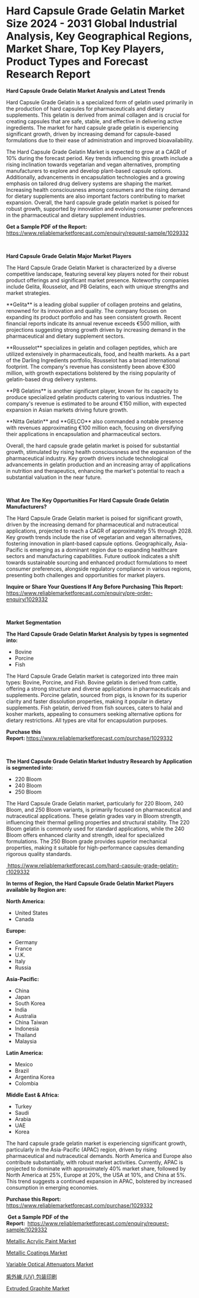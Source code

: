 <p><h1>Hard Capsule Grade Gelatin Market Size 2024 - 2031 Global Industrial Analysis, Key Geographical Regions, Market Share, Top Key Players, Product Types and Forecast Research Report</h1></p><p><strong>Hard Capsule Grade Gelatin Market Analysis and Latest Trends</strong></p>
<p><p>Hard Capsule Grade Gelatin is a specialized form of gelatin used primarily in the production of hard capsules for pharmaceuticals and dietary supplements. This gelatin is derived from animal collagen and is crucial for creating capsules that are safe, stable, and effective in delivering active ingredients. The market for hard capsule grade gelatin is experiencing significant growth, driven by increasing demand for capsule-based formulations due to their ease of administration and improved bioavailability.</p><p>The Hard Capsule Grade Gelatin Market is expected to grow at a CAGR of 10% during the forecast period. Key trends influencing this growth include a rising inclination towards vegetarian and vegan alternatives, prompting manufacturers to explore and develop plant-based capsule options. Additionally, advancements in encapsulation technologies and a growing emphasis on tailored drug delivery systems are shaping the market. Increasing health consciousness among consumers and the rising demand for dietary supplements are also important factors contributing to market expansion. Overall, the hard capsule grade gelatin market is poised for robust growth, supported by innovation and evolving consumer preferences in the pharmaceutical and dietary supplement industries.</p></p>
<p><strong>Get a Sample PDF of the Report:&nbsp;</strong> <a href="https://www.reliablemarketforecast.com/enquiry/request-sample/1029332">https://www.reliablemarketforecast.com/enquiry/request-sample/1029332</a></p>
<p>&nbsp;</p>
<p><strong>Hard Capsule Grade Gelatin Major Market Players</strong></p>
<p><p>The Hard Capsule Grade Gelatin Market is characterized by a diverse competitive landscape, featuring several key players noted for their robust product offerings and significant market presence. Noteworthy companies include Gelita, Rousselot, and PB Gelatins, each with unique strengths and market strategies.</p><p>**Gelita** is a leading global supplier of collagen proteins and gelatins, renowned for its innovation and quality. The company focuses on expanding its product portfolio and has seen consistent growth. Recent financial reports indicate its annual revenue exceeds €500 million, with projections suggesting strong growth driven by increasing demand in the pharmaceutical and dietary supplement sectors.</p><p>**Rousselot** specializes in gelatin and collagen peptides, which are utilized extensively in pharmaceuticals, food, and health markets. As a part of the Darling Ingredients portfolio, Rousselot has a broad international footprint. The company's revenue has consistently been above €300 million, with growth expectations bolstered by the rising popularity of gelatin-based drug delivery systems.</p><p>**PB Gelatins** is another significant player, known for its capacity to produce specialized gelatin products catering to various industries. The company's revenue is estimated to be around €150 million, with expected expansion in Asian markets driving future growth.</p><p>**Nitta Gelatin** and **GELCO** also commanded a notable presence with revenues approximating €100 million each, focusing on diversifying their applications in encapsulation and pharmaceutical sectors.</p><p>Overall, the hard capsule grade gelatin market is poised for substantial growth, stimulated by rising health consciousness and the expansion of the pharmaceutical industry. Key growth drivers include technological advancements in gelatin production and an increasing array of applications in nutrition and therapeutics, enhancing the market's potential to reach a substantial valuation in the near future.</p></p>
<p>&nbsp;</p>
<p><strong>What Are The Key Opportunities For Hard Capsule Grade Gelatin Manufacturers?</strong></p>
<p><p>The Hard Capsule Grade Gelatin market is poised for significant growth, driven by the increasing demand for pharmaceutical and nutraceutical applications, projected to reach a CAGR of approximately 5% through 2028. Key growth trends include the rise of vegetarian and vegan alternatives, fostering innovation in plant-based capsule options. Geographically, Asia-Pacific is emerging as a dominant region due to expanding healthcare sectors and manufacturing capabilities. Future outlook indicates a shift towards sustainable sourcing and enhanced product formulations to meet consumer preferences, alongside regulatory compliance in various regions, presenting both challenges and opportunities for market players.</p></p>
<p><strong>Inquire or Share Your Questions If Any Before Purchasing This Report:</strong> <a href="https://www.reliablemarketforecast.com/enquiry/pre-order-enquiry/1029332">https://www.reliablemarketforecast.com/enquiry/pre-order-enquiry/1029332</a></p>
<p>&nbsp;</p>
<p><strong>Market Segmentation</strong></p>
<p><strong>The Hard Capsule Grade Gelatin Market Analysis by types is segmented into:</strong></p>
<p><ul><li>Bovine</li><li>Porcine</li><li>Fish</li></ul></p>
<p><p>The Hard Capsule Grade Gelatin market is categorized into three main types: Bovine, Porcine, and Fish. Bovine gelatin is derived from cattle, offering a strong structure and diverse applications in pharmaceuticals and supplements. Porcine gelatin, sourced from pigs, is known for its superior clarity and faster dissolution properties, making it popular in dietary supplements. Fish gelatin, derived from fish sources, caters to halal and kosher markets, appealing to consumers seeking alternative options for dietary restrictions. All types are vital for encapsulation purposes.</p></p>
<p><strong>Purchase this Report:&nbsp;</strong><a href="https://www.reliablemarketforecast.com/purchase/1029332">https://www.reliablemarketforecast.com/purchase/1029332</a></p>
<p>&nbsp;</p>
<p><strong>The Hard Capsule Grade Gelatin Market Industry Research by Application is segmented into:</strong></p>
<p><ul><li>220 Bloom</li><li>240 Bloom</li><li>250 Bloom</li></ul></p>
<p><p>The Hard Capsule Grade Gelatin market, particularly for 220 Bloom, 240 Bloom, and 250 Bloom variants, is primarily focused on pharmaceutical and nutraceutical applications. These gelatin grades vary in Bloom strength, influencing their thermal gelling properties and structural stability. The 220 Bloom gelatin is commonly used for standard applications, while the 240 Bloom offers enhanced clarity and strength, ideal for specialized formulations. The 250 Bloom grade provides superior mechanical properties, making it suitable for high-performance capsules demanding rigorous quality standards.</p></p>
<p><a href="https://www.reliablemarketforecast.com/hard-capsule-grade-gelatin-r1029332">&nbsp;https://www.reliablemarketforecast.com/hard-capsule-grade-gelatin-r1029332</a></p>
<p><strong>In terms of Region, the Hard Capsule Grade Gelatin Market Players available by Region are:</strong></p>
<p>
    <p> <strong> North America: </strong>
        <ul>
            <li>United States</li>
            <li>Canada</li>
        </ul>
        </p> 
    <p> <strong> Europe: </strong>
        <ul>
            <li>Germany</li>
            <li>France</li>
            <li>U.K.</li>
            <li>Italy</li>
            <li>Russia</li>
        </ul>
        </p> 
    <p> <strong> Asia-Pacific: </strong>
        <ul>
            <li>China</li>
            <li>Japan</li>
            <li>South Korea</li>
            <li>India</li>
            <li>Australia</li>
            <li>China Taiwan</li>
            <li>Indonesia</li>
            <li>Thailand</li>
            <li>Malaysia</li>
        </ul>
        </p> 
    <p> <strong> Latin America: </strong>
        <ul>
            <li>Mexico</li>
            <li>Brazil</li>
            <li>Argentina Korea</li>
            <li>Colombia</li>
        </ul>
        </p> 
    <p> <strong> Middle East & Africa: </strong>
        <ul>
            <li>Turkey</li>
            <li>Saudi</li>
            <li>Arabia</li>
            <li>UAE</li>
            <li>Korea</li>
        </ul>
    </p>
    </p>
<p><p>The hard capsule grade gelatin market is experiencing significant growth, particularly in the Asia-Pacific (APAC) region, driven by rising pharmaceutical and nutraceutical demands. North America and Europe also contribute substantially, with robust market activities. Currently, APAC is projected to dominate with approximately 40% market share, followed by North America at 25%, Europe at 20%, the USA at 10%, and China at 5%. This trend suggests a continued expansion in APAC, bolstered by increased consumption in emerging economies.</p></p>
<p><strong>Purchase this Report: </strong><a href="https://www.reliablemarketforecast.com/purchase/1029332">https://www.reliablemarketforecast.com/purchase/1029332</a></p>
<p>&nbsp;<strong>Get a Sample PDF of the Report:&nbsp;&nbsp;</strong><a href="https://www.reliablemarketforecast.com/enquiry/request-sample/1029332">https://www.reliablemarketforecast.com/enquiry/request-sample/1029332</a></p>
<p><strong></strong></p>
<p><p><a href="https://issuu.com/reportprime-2/docs/metallic-acrylic-paint-market-size-_9989a4d79c1c0f">Metallic Acrylic Paint Market</a></p><p><a href="https://issuu.com/reportprime-2/docs/metallic-coatings-market-size-2030._2445cec066fc31">Metallic Coatings Market</a></p><p><a href="https://medium.com/@KevinNorth98/the-variable-optical-attenuators-market-prioritizes-cost-control-and-efficiency-enhancement-aac04c4e66bb">Variable Optical Attenuators Market</a></p><p><a href="https://medium.com/@melliestracke2023/ultraviolet-uv-packaging-printing-market-%E3%81%AF-%E3%82%B3%E3%82%B9%E3%83%88%E7%AE%A1%E7%90%86%E3%81%A8%E5%8A%B9%E7%8E%87%E5%90%91%E4%B8%8A%E3%82%92%E5%84%AA%E5%85%88%E3%81%97%E3%81%BE%E3%81%99-%E3%81%95%E3%82%89%E3%81%AB-%E5%A0%B1%E5%91%8A%E6%9B%B8%E3%81%AF%E5%B8%82%E5%A0%B4%E3%81%AE%E9%9C%80%E8%A6%81%E9%9D%A2%E3%81%A8%E4%BE%9B%E7%B5%A6%E9%9D%A2%E3%81%AE%E4%B8%A1%E6%96%B9%E3%82%92%E3%82%AB%E3%83%90%E3%83%BC%E3%81%97%E3%81%A6%E3%81%84%E3%81%BE%E3%81%99-11040d4d300b">紫外線 (UV) 包装印刷</a></p><p><a href="https://medium.com/@tyleolden34345/the-extruded-graphite-market-decisions-are-mostly-driven-by-resource-optimization-and-2d0d0d053ddc">Extruded Graphite Market</a></p></p>